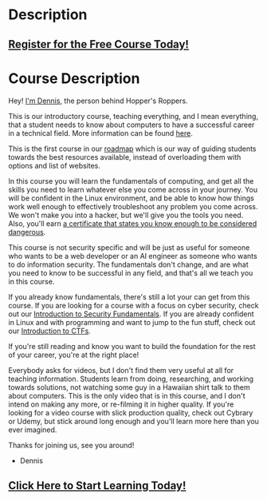 # Description
##  [Register for the Free Course Today!](https://roppers.thinkific.com/courses/computing-fundamentals)
# Course Description
Hey! [I'm Dennis](https://www.hoppersroppers.org/about.html), the person behind Hopper's Roppers. 

This is our introductory course, teaching everything, and I mean everything, that a student needs to know about computers to have a successful career in a technical field. More information can be found [here](https://www.hoppersroppers.org/course.html). 

This is the first course in our [roadmap](https://www.hoppersroppers.org/roadmap/) which is our way of guiding students towards the best resources available, instead of overloading them with options and list of websites. 

In this course you will learn the fundamentals of computing, and get all the skills you need to learn whatever else you come across in your journey. You will be confident in the Linux environment, and be able to know how things work well enough to effectively troubleshoot any problem you come across. We won't make you into a hacker, but we'll give you the tools you need. Also, you'll earn [a certificate that states you know enough to be considered dangerous](https://badgr.com/public/badges/OCgMVVYKT82mZZkDah6BBQ). 

This course is not security specific and will be just as useful for someone who wants to be a web developer or an AI engineer as someone who wants to do information security. The fundamentals don't change, and are what you need to know to be successful in any field, and that's all we teach you in this course. 

If you already know fundamentals, there's still a lot your can get from this course. If you are looking for a course with a focus on cyber security, check out our [Introduction to Security Fundamentals](https://hoppersroppers.org/courseSecurity.html). If you are already confident in Linux and with programming and want to jump to the fun stuff, check out our [Introduction to CTFs](https://www.hoppersroppers.org/courseCTF.html). 

If you're still reading and know you want to build the foundation for the rest of your career, you're at the right place!  



<object type="text/html" data="https://www.youtube.com/embed/0tiqkqpG5Jk" style="width:560px; height:315px;border:0;" id="cc-embed"  ></object>


Everybody asks for videos, but I don't find them very useful at all for teaching information. Students learn from doing, researching, and working towards solutions, not watching some guy in a Hawaiian shirt talk to them about computers. This is the only video that is in this course, and I don't intend on making any more, or re-filming it in higher quality. If you're looking for a video course with slick production quality, check out Cybrary or Udemy, but stick around long enough and you'll learn more here than you ever imagined. 
 
Thanks for joining us, see you around!

- Dennis 



##  [Click Here to Start Learning Today!](https://roppers.thinkific.com/courses/computing-fundamentals)
